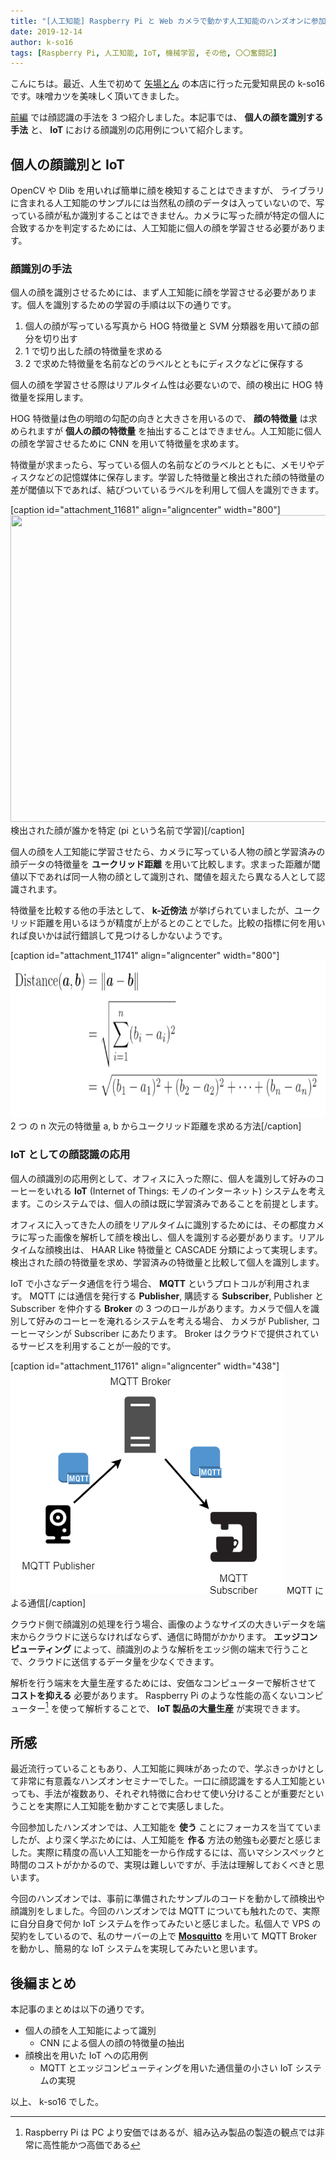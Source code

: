 ```yaml
---
title: "[人工知能] Raspberry Pi と Web カメラで動かす人工知能のハンズオンに参加してきました (後編)"
date: 2019-12-14
author: k-so16
tags: [Raspberry Pi, 人工知能, IoT, 機械学習, その他, 〇〇奮闘記]
---
```


こんにちは。最近、人生で初めて [矢場とん](https://www.yabaton.com/) の本店に行った元愛知県民の k-so16 です。味噌カツを美味しく頂いてきました。

[前編](https://mseeeen.msen.jp/face-recognition-ai-on-raspberry-pi_prequel/) では顔認識の手法を 3 つ紹介しました。本記事では、 **個人の顔を識別する手法** と、 **IoT** における顔識別の応用例について紹介します。

## 個人の顔識別と IoT
OpenCV や Dlib を用いれば簡単に顔を検知することはできますが、 ライブラリに含まれる人工知能のサンプルには当然私の顔のデータは入っていないので、写っている顔が私か識別することはできません。カメラに写った顔が特定の個人に合致するかを判定するためには、人工知能に個人の顔を学習させる必要があります。

### 顔識別の手法
個人の顔を識別させるためには、まず人工知能に顔を学習させる必要があります。個人を識別するための学習の手順は以下の通りです。

1. 個人の顔が写っている写真から HOG 特徴量と SVM 分類器を用いて顔の部分を切り出す
1. 1 で切り出した顔の特徴量を求める
1. 2 で求めた特徴量を名前などのラベルとともにディスクなどに保存する

個人の顔を学習させる際はリアルタイム性は必要ないので、顔の検出に HOG 特徴量を採用します。

HOG 特徴量は色の明暗の勾配の向きと大きさを用いるので、 **顔の特徴量** は求められますが **個人の顔の特徴量** を抽出することはできません。人工知能に個人の顔を学習させるために CNN を用いて特徴量を求めます。 

特徴量が求まったら、写っている個人の名前などのラベルとともに、メモリやディスクなどの記憶媒体に保存します。学習した特徴量と検出された顔の特徴量の差が閾値以下であれば、結びついているラベルを利用して個人を識別できます。

[caption id="attachment_11681" align="aligncenter" width="800"]<img src="images/face-recognition-ai-on-raspberry-pi_sequel-1.png" alt="" width="800" height="491" class="size-full wp-image-11681" /> 検出された顔が誰かを特定 (pi という名前で学習)[/caption]

個人の顔を人工知能に学習させたら、カメラに写っている人物の顔と学習済みの顔データの特徴量を **ユークリッド距離** を用いて比較します。求まった距離が閾値以下であれば同一人物の顔として識別され、閾値を超えたら異なる人として認識されます。

特徴量を比較する他の手法として、 **k-近傍法** が挙げられていましたが、ユークリッド距離を用いるほうが精度が上がるとのことでした。比較の指標に何を用いれば良いかは試行錯誤して見つけるしかないようです。

[caption id="attachment_11741" align="aligncenter" width="800"]<img src="images/face-recognition-ai-on-raspberry-pi_sequel-2.png" alt="" width="800" height="251" class="size-full wp-image-11741" /> 2 つ の n 次元の特徴量 a, b からユークリッド距離を求める方法[/caption]

### IoT としての顔認識の応用
個人の顔識別の応用例として、オフィスに入った際に、個人を識別して好みのコーヒーをいれる **IoT** (Internet of Things: モノのインターネット) システムを考えます。このシステムでは、個人の顔は既に学習済みであることを前提とします。

オフィスに入ってきた人の顔をリアルタイムに識別するためには、その都度カメラに写った画像を解析して顔を検出し、個人を識別する必要があります。リアルタイムな顔検出は、 HAAR Like 特徴量と CASCADE 分類によって実現します。検出された顔の特徴量を求め、学習済みの特徴量と比較して個人を識別します。

IoT で小さなデータ通信を行う場合、 **MQTT** というプロトコルが利用されます。 MQTT には通信を発行する **Publisher**, 購読する **Subscriber**, Publisher と Subscriber を仲介する **Broker** の 3 つのロールがあります。カメラで個人を識別して好みのコーヒーを淹れるシステムを考える場合、 カメラが Publisher, コーヒーマシンが Subscriber にあたります。 Broker はクラウドで提供されているサービスを利用することが一般的です。

[caption id="attachment_11761" align="aligncenter" width="438"]<img src="images/face-recognition-ai-on-raspberry-pi_sequel-3.png" alt="" width="438" height="356" class="size-full wp-image-11761" /> MQTT による通信[/caption]

クラウド側で顔識別の処理を行う場合、画像のようなサイズの大きいデータを端末からクラウドに送らなければならず、通信に時間がかかります。 **エッジコンピューティング** によって、顔識別のような解析をエッジ側の端末で行うことで、クラウドに送信するデータ量を少なくできます。

解析を行う端末を大量生産するためには、安価なコンピューターで解析させて **コストを抑える** 必要があります。 Raspberry Pi のような性能の高くないコンピューター[^performance] を使って解析することで、 
 **IoT 製品の大量生産** が実現できます。

## 所感
最近流行っていることもあり、人工知能に興味があったので、学ぶきっかけとして非常に有意義なハンズオンセミナーでした。一口に顔認識をする人工知能といっても、手法が複数あり、それぞれ特徴に合わせて使い分けることが重要だということを実際に人工知能を動かすことで実感しました。

今回参加したハンズオンでは、人工知能を **使う** ことにフォーカスを当てていましたが、より深く学ぶためには、人工知能を **作る** 方法の勉強も必要だと感じました。実際に精度の高い人工知能を一から作成するには、高いマシンスペックと時間のコストがかかるので、実現は難しいですが、手法は理解しておくべきと思います。

今回のハンズオンでは、事前に準備されたサンプルのコードを動かして顔検出や顔識別をしました。今回のハンズオンでは MQTT についても触れたので、実際に自分自身で何か IoT システムを作ってみたいと感じました。私個人で VPS の契約をしているので、私のサーバーの上で **[Mosquitto](https://mosquitto.org/)** を用いて MQTT Broker を動かし、簡易的な IoT システムを実現してみたいと思います。

## 後編まとめ
本記事のまとめは以下の通りです。

- 個人の顔を人工知能によって識別
    - CNN による個人の顔の特徴量の抽出
- 顔検出を用いた IoT への応用例
    - MQTT とエッジコンピューティングを用いた通信量の小さい IoT システムの実現

以上、 k-so16 でした。

[^performance]: Raspberry Pi は PC より安価ではあるが、組み込み製品の製造の観点では非常に高性能かつ高価である
